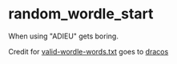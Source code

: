# random_wordle_start
When using "ADIEU" gets boring.

Credit for [valid-wordle-words.txt](https://gist.github.com/dracos/dd0668f281e685bad51479e5acaadb93) goes to [dracos](https://gist.github.com/dracos)